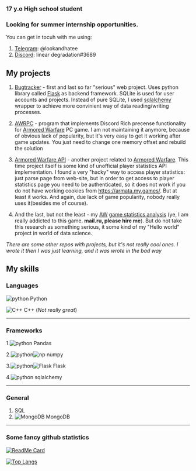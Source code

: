 ### 17 y.o High school student
### Looking for summer internship opportunities.
You can get in tocuh with me using:
1. [Telegram](https://telegram.org): @lookandhatee
2. [Discord](https://discord.com): linear degradation#3689

## My projects
1. [Bugtracker](https://github.com/lookandhate/Bugtracker) - first and last so far "serious" web project. Uses python library called [Flask](https://flask.palletsprojects.com/en/1.1.x/) as backend framework. SQLite is used for user accounts and projects. Instead of pure SQLite, I used [sqlalchemy](https://www.sqlalchemy.org/) wrapper to achieve more convinient way of data reading/writing processes.

2. [AWRPC](https://github.com/lookandhate/AWRPC) - program that implements Discord Rich precense functionality for [Armored Warfare](https://aw.my.games/en) PC game. I am not maintaining it anymore, because of obvious lack of popularity, but it's very easy to get it working after game updates. You just need to change one memory offset and rebuild the solution

3. [Armored Warfare API](https://github.com/lookandhate/ArmoredWarfareAPI) - another project related to [Armored Warfare](https://aw.my.games/en). This time project itself is some kind of unofficial player statistics API implementation. I found a very "hacky" way to access player statistics: just parse page from web-site, but in order to get access to player statistics page you need to be authenticated, so it does not work if you do not have working cookies from https://armata.my.games/. But at least it works. And again, due lack of game popularity, nobody really uses it(besides me of course).

4. And the last, but not the least - my [AW](https://aw.my.games/en) [game statistics analysis](https://github.com/lookandhate/ArmoredWarfareStatisticsAnalyze) (ye, I am really addicted to this game. **mail.ru, please hire me**). But do not take this research as something serious, it some kind of my "Hello world" project in world of data science.

*There are some other repos with projects, but it's not really cool ones. I wrote it then I was just learning, and it was wrote in the bad way*


## My skills
### Languages
[python]: https://github.com/benawad/flairs/blob/master/resized/python.png
![python] Python


![C++](https://github.com/benawad/flairs/blob/master/resized/cpp.png) C++ (*Not really great*)

***

### Frameworks
1.![python] Pandas

2.![python]![np](https://www.vectorlogo.zone/logos/numpy/numpy-icon.svg) numpy

3.![python]![Flask](https://www.vectorlogo.zone/logos/pocoo_flask/pocoo_flask-icon.svg) Flask

4.![python] sqlalchemy

***

### General
1. SQL
2. ![MongoDB](https://www.vectorlogo.zone/logos/mongodb/mongodb-icon.svg) MongoDB

***

### Some fancy github statistics

[![ReadMe Card](https://github-readme-stats.vercel.app/api?username=lookandhate&theme=synthwave)](https://github.com/lookandhate)

[![Top Langs](https://github-readme-stats.vercel.app/api/top-langs/?username=lookandhate&theme=synthwave&layout=compact)](https://github.com/lookandhate)
